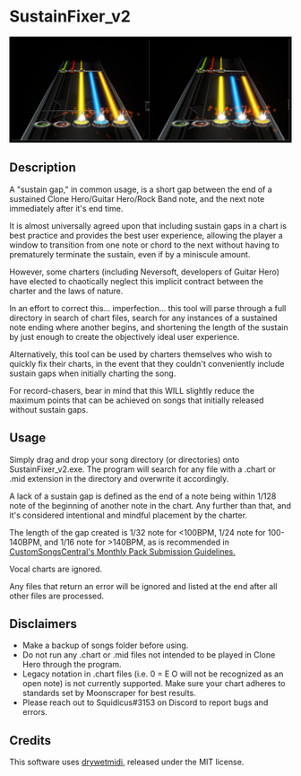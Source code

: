 # SustainFixer_v2

![ScreenShot](/Resources/Images/SustainGapEx.png)
## Description
A "sustain gap," in common usage, is a short gap between the end of a sustained Clone Hero/Guitar Hero/Rock Band note, and the next note immediately after it's end time.

It is almost universally agreed upon that including sustain gaps in a chart is best practice and provides the best user experience, allowing the player a window to transition from one note or chord to the next without having to prematurely terminate the sustain, even if by a miniscule amount.
 
However, some charters (including Neversoft, developers of Guitar Hero) have elected to chaotically neglect this implicit contract between the charter and the laws of nature.

In an effort to correct this... imperfection... this tool will parse through a full directory in search of chart files, search for any instances of a sustained note ending where another begins, and shortening the length of the sustain by just enough to create the objectively ideal user experience.
 
Alternatively, this tool can be used by charters themselves who wish to quickly fix their charts, in the event that they couldn't conveniently include sustain gaps when initially charting the song.

For record-chasers, bear in mind that this WILL slightly reduce the maximum points that can be achieved on songs that initially released without sustain gaps.
 
## Usage
Simply drag and drop your song directory (or directories) onto SustainFixer_v2.exe. The program will search for any file with a .chart or .mid extension in the directory and overwrite it accordingly.

A lack of a sustain gap is defined as the end of a note being within 1/128 note of the beginning of another note in the chart. Any further than that, and it's considered intentional and mindful placement by the charter.

The length of the gap created is 1/32 note for <100BPM, 1/24 note for 100-140BPM, and 1/16 note for >140BPM, as is recommended in [CustomSongsCentral's Monthly Pack Submission Guidelines.](https://customsongscentral.com/monthly-pack-submission-guidelines/)

Vocal charts are ignored.

Any files that return an error will be ignored and listed at the end after all other files are processed.

## Disclaimers
* Make a backup of songs folder before using.
* Do not run any .chart or .mid files not intended to be played in Clone Hero through the program.
* Legacy notation in .chart files (i.e. 0 = E O will not be recognized as an open note) is not currently supported. Make sure your chart adheres to standards set by Moonscraper for best results.
* Please reach out to Squidicus#3153 on Discord to report bugs and errors.

## Credits
This software uses [drywetmidi](https://github.com/melanchall/drywetmidi), released under the MIT license.
